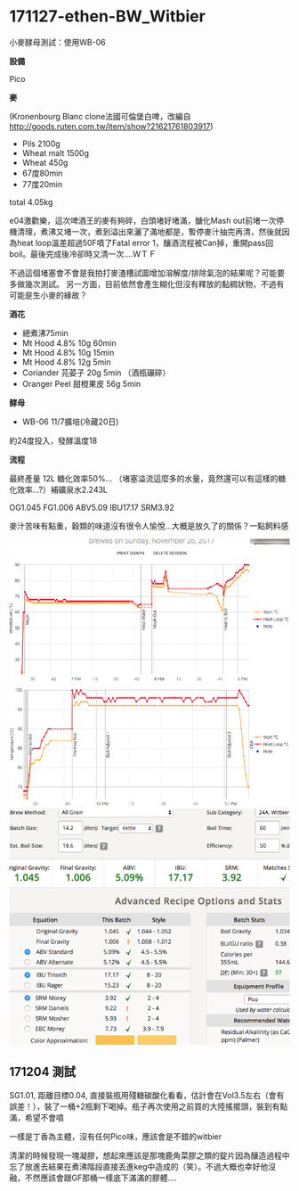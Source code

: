 # 171127-ethen-BW_Witbier

小麥酵母測試：使用WB-06

**設備**

Pico

**麥**

(Kronenbourg Blanc clone法國可倫堡白啤，改編自 <http://goods.ruten.com.tw/item/show?21621761803917>)

* Pils 2100g
* Wheat malt 1500g
* Wheat 450g
* 67度80min
* 77度20min

total 4.05kg

e04激歡樂，這次啤酒王的麥有夠碎，白頭堵好堵滿，醣化Mash out前堵一次停機清理，煮沸又堵一次，煮到溢出來灑了滿地都是，暫停麥汁抽完再清，然後就因為heat loop溫差超過50F噴了Fatal error 1，釀酒流程被Can掉，重開pass回boil。最後完成後冷卻時又清一次....ＷＴＦ

不過這個堵塞會不會是我拍打麥渣槽試圖增加溶解度/排除氣泡的結果呢？可能要多做幾次測試。
另一方面，目前依然會產生糊化但沒有釋放的黏稠狀物，不過有可能是生小麥的緣故？

**酒花**

* 總煮沸75min
* Mt Hood 4.8% 10g 60min
* Mt Hood 4.8% 10g 15min
* Mt Hood 4.8% 12g 5min
* Coriander 芫荽子 20g 5min （酒瓶碾碎）
* Oranger Peel 甜橙果皮 56g 5min

**酵母**
 
* WB-06 11/7擴培(冷藏20日)

約24度投入，發酵溫度18

**流程**

最終產量 12L 糖化效率50%... （堵塞溢流這麼多的水量，竟然還可以有這樣的糖化效率...?）補礦泉水2.243L

OG1.045 FG1.006 ABV5.09 IBU17.17 SRM3.92 

麥汁苦味有點重，穀類的味道沒有很令人愉悅...大概是放久了的關係？一點飼料感

![](../img/test78.png)
![](../img/test79.png)
![](../img/test80.png)

## 171204 測試

SG1.01, 距離目標0.04, 直接裝瓶用殘糖碳酸化看看，估計會在Vol3.5左右（會有誤差！），裝了一桶+2瓶剩下喝掉。瓶子再次使用之前買的大陸搖擺頭，裝到有點滿，希望不會噴

一樣是丁香為主體，沒有任何Pico味，應該會是不錯的witbier

清潔的時候發現一塊凝膠，想起來應該是那塊鹿角菜膠之類的錠片因為釀造過程中忘了放進去結果在煮沸階段直接丟進keg中造成的（笑）。不過大概也幸好他沒融，不然應該會跟GF那桶一樣底下滿滿的膠體.... 

